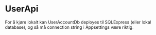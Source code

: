 # UserApi

For å kjøre lokalt kan UserAccountDb deployes til SQLExpress (eller lokal database), og så må connection string i Appsettings være riktig.
